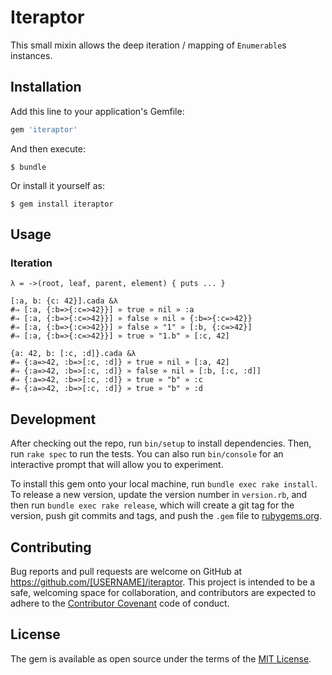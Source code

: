 # Iteraptor

This small mixin allows the deep iteration / mapping of `Enumerable`s instances.

## Installation

Add this line to your application's Gemfile:

```ruby
gem 'iteraptor'
```

And then execute:

    $ bundle

Or install it yourself as:

    $ gem install iteraptor

## Usage



### Iteration

    λ = ->(root, leaf, parent, element) { puts ... }

    [:a, b: {c: 42}].cada &λ
    #⇒ [:a, {:b=>{:c=>42}}] » true » nil » :a
    #⇒ [:a, {:b=>{:c=>42}}] » false » nil » {:b=>{:c=>42}}
    #⇒ [:a, {:b=>{:c=>42}}] » false » "1" » [:b, {:c=>42}]
    #⇒ [:a, {:b=>{:c=>42}}] » true » "1.b" » [:c, 42]

    {a: 42, b: [:c, :d]}.cada &λ
    #⇒ {:a=>42, :b=>[:c, :d]} » true » nil » [:a, 42]
    #⇒ {:a=>42, :b=>[:c, :d]} » false » nil » [:b, [:c, :d]]
    #⇒ {:a=>42, :b=>[:c, :d]} » true » "b" » :c
    #⇒ {:a=>42, :b=>[:c, :d]} » true » "b" » :d


## Development

After checking out the repo, run `bin/setup` to install dependencies. Then, run `rake spec` to run the tests. You can also run `bin/console` for an interactive prompt that will allow you to experiment.

To install this gem onto your local machine, run `bundle exec rake install`. To release a new version, update the version number in `version.rb`, and then run `bundle exec rake release`, which will create a git tag for the version, push git commits and tags, and push the `.gem` file to [rubygems.org](https://rubygems.org).

## Contributing

Bug reports and pull requests are welcome on GitHub at https://github.com/[USERNAME]/iteraptor. This project is intended to be a safe, welcoming space for collaboration, and contributors are expected to adhere to the [Contributor Covenant](http://contributor-covenant.org) code of conduct.


## License

The gem is available as open source under the terms of the [MIT License](http://opensource.org/licenses/MIT).
